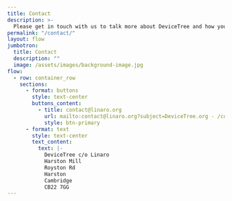 ```yaml
---
title: Contact
description: >-
  Please get in touch with us to talk more about DeviceTree and how you can get involved.
permalink: "/contact/"
layout: flow
jumbotron:
  title: Contact
  description: ""
  image: /assets/images/background-image.jpg
flow:
  - row: container_row
    sections:
      - format: buttons
        style: text-center
        buttons_content:
          - title: contact@linaro.org
            url: mailto:contact@linaro.org?subject=DeviceTree.org - /contact/
            style: btn-primary
      - format: text
        style: text-center
        text_content:
          text: |-
            DeviceTree c/o Linaro  
            Harston Mill  
            Royston Rd   
            Harston  
            Cambridge  
            CB22 7GG
---
```


